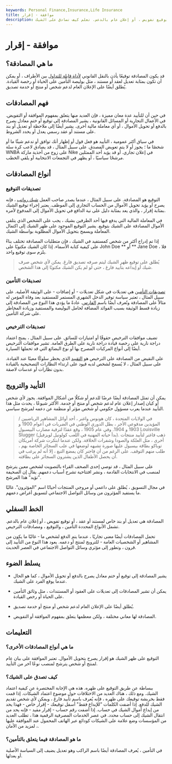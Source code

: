 ```yaml
---
keywords: Personal Finance,Insurance,Life Insurance
title: موافقة - إقرار
description: المصادقة هي تعديل لمستند أو عقد ، أو توقيع تفويض ، أو إعلان عام بالدعم. تعلم كيف تصادق على الشيك.
---
```


# موافقة - إقرار
## ما هي المصادقة؟

قد يكون المصادقة توقيعًا يأذن بالنقل القانوني [لأداة قابلة للتداول](/negotiable-instrument) بين الأطراف ، أو يمكن أن تكون بمثابة تعديل لعقد أو مستند ، مثل بوليصة التأمين على الحياة أو رخصة القيادة. يُطلق أيضًا على الإعلان العام لدعم شخص أو منتج أو خدمة تصديق.

## فهم المصادقات

في حين أن للتأييد عدة معان مميزة ، فإن العديد منها يتعلق بمفهوم الموافقة أو التفويض. في الأعمال التجارية أو المسائل القانونية ، يشير المصادقة إلى توقيع أو ختم معادل يصرح بالدفع أو تحويل الأموال ، أو أي معاملة مالية أخرى. يشير أيضًا إلى ملاحظة أو تعديل أو بند على مستند أو عقد رسمي يعدل أو يحدد الشروط.

في سياق أكثر عمومية ، التأييد هو فعل قول أو إظهار أنك توافق أو تدعم شيئًا ما أو شخصًا ما ؛ يجوز أو لا يتم تعويض المصدق. على سبيل المثال ، قد يصادق لاعب كرة سلة WNBA على زوج من أحذية ماركة Nike في إعلان تجاري. أو قد يؤيد أحد الممثلين مرشحًا سياسيًا ، أو يظهر في التجمعات الانتخابية أو يلقي الخطب.

## أنواع المصادقات

### تصديقات التوقيع

التوقيع هو المصادقة. على سبيل المثال ، عندما يصدر صاحب العمل [شيك رواتب](/check) ، فإنه يصرح أو يؤيد تحويل الأموال من الحساب التجاري إلى الموظف. يعتبر إجراء توقيع الشيك بمثابة إقرار ، والذي يعد بمثابة دليل على نية الدافع في تحويل الأموال إلى المدفوع لأمره.

في المعاملة المالية التي يدفع فيها أحد الطرفين بشيك ، يجب على الشخص الذي يتلقى الأموال المصادقة على الشيك بتوقيع. يشير التوقيع الموجود على ظهر الشيك إلى اكتمال المعاملة ويسمح بتحويل الأموال المطلوبة بواسطة الشيك.

إذا تم إدراج أكثر من شخص كمستفيد في الشيك ، فإن متطلبات المصادقة تختلف بناءً على كيفية كتابة الأسماء. إذا كان الشيك مكتوبًا على John Doe ** أو ** Jane Doe ، فلا يلزم سوى توقيع واحد.

> يُطلق على توقيع ظهر الشيك ليتم صرفه تصديق فارغ. يمكن لأي شخص صرف شيك أو إيداعه بتأييد فارغ ، حتى لو لم يكن الشيك مكتوبًا إلى هذا الشخص.

>

### تصديقات التأمين

[تصديقات التأمين](/blanket-additional-insured-endorsement) هي تعديلات في شكل تعديلات - أو إضافات - على الوثيقة الأصلية. على سبيل المثال ، تعتبر سياسة توفير الدخل الشهري المستمر للمستفيد بعد وفاة المؤمن له مثالاً على المصادقة وتُعرف أيضًا باسم [الفارس](/rider). عادةً ما يؤدي هذا النوع من المصادقة إلى زيادة قسط الوثيقة بسبب الفوائد المضافة لحامل البوليصة والمستفيد وزيادة المخاطر على شركة التأمين.

### تصديقات الترخيص

تضيف موافقات الترخيص حقوقًا أو امتيازات للسائق. على سبيل المثال ، يمنح اعتماد دراجة نارية على رخصة قيادة دراجة نارية على الطرق العامة. تشير موافقات الترخيص أيضًا إلى أنواع المركبات المصرح بها أو نوع البضائع التي قد تحملها السيارة.

على النقيض من المصادقة على الترخيص هو [التقييد](/field_of_use) الذي يحظر سلوكًا معينًا عند القيادة. على سبيل المثال ، لا يُسمح لشخص لديه قيود على ارتداء النظارات التصحيحية بالقيادة بدون نظارات أو عدسات لاصقة.

## التأييد والترويج

يمكن أن تمثل المصادقة أيضًا عرضًا للدعم أو شكلًا من أشكال الموافقة. يجوز لأي شخص أو كيان إصدار إعلان عام لدعم شخص أو منتج أو خدمة. الأكثر شيوعًا ، يحدث مثل هذا التأييد عندما يعرب مسؤول حكومي أو شخص مؤثر أو منظمة عن دعمه لمرشح سياسي.

> في الولايات المتحدة ، كان هونوس واغنر ، أحد أوائل المشاهير الرياضيين / المؤيدين مدفوعي الأجر ، بطل الدوري الوطني في الضربات في أعوام 1900 و 1903 و 1904. وفي عام 1905 ، وقع عقدًا لترقية مضارب البيسبول Louisville Slugger (بدأ حياته المهنية في اللعب كولونيل لويزفيل). ذهب فاغنر لتأييد منتجات أخرى ، مثل العلكة والصودا وشفرات الحلاقة. ولكن عندما ابتكرت شركة أمريكان توباكو بطاقة بيسبول عليها صورة تشبهه لوضعها في علب السجائر الخاصة بهم ، طلب منهم التوقف. على الرغم من أن فاجنر كان يمضغ التبغ ، إلا أنه لم يرغب في أن يحصل الأطفال الذين يشترون السجائر على بطاقته.

>

على سبيل المثال ، قد توصي إحدى الصحف القراء بالتصويت لشخص معين يترشح لمنصب في الانتخابات القادمة ، ونشر افتتاحية تشرح أسباب دعمهم. يقال إن الصحيفة "تؤيد" هذا المرشح.

في مجال التسويق ، يُطلق على داعمي أو مروجي المنتجات أحيانًا اسم "المؤثرون". غالبًا ما يستفيد المؤثرون من وسائل التواصل الاجتماعي لتسويق أغراض دعمهم.

## الخط السفلي

المصادقة هي تعديل أو بند خاص لمستند أو عقد ، أو توقيع تفويض ، أو إعلان عام بالدعم. تشمل الأنواع المحددة التأمين ، والتوقيع ، ومصادقات الترخيص.

تحمل المصادقات أيضًا معنى تجاريًا ، عندما يتم الدفع لشخص ما - غالبًا ما يكون من المشاهير أو الشخصيات العامة - للترويج لمنتج أو دعمه. يعود هذا النوع من التأييد إلى قرون ، وتطور إلى مؤثري وسائل التواصل الاجتماعي في العصر الحديث.

## يسلط الضوء

- يشير المصادقة إلى توقيع أو ختم معادل يصرح بالدفع أو تحويل الأموال ، كما هو الحال عندما يوقع الفرد على الشيك.

- يمكن أن تشير المصادقات إلى تعديلات على العقود أو المستندات ، مثل وثائق التأمين على الحياة أو رخص القيادة.

- يُطلق أيضًا على الإعلان العام لدعم شخص أو منتج أو خدمة تصديق.

- المصادقة لها معاني مختلفة ، ولكن معظمها يتعلق بمفهوم الموافقة أو التفويض.

## التعليمات

### ما هي أنواع المصادقات الأخرى؟

التوقيع على ظهر الشيك هو إقرار يصرح بتحويل الأموال. تعتبر الموافقة على بيان عام لمنتج أو شخص يترشح لمنصب نوعًا آخر من التأييد.

### كيف تصدق على الشيك؟

ببساطة عن طريق التوقيع على ظهره. هذه هي الإجابة المختصرة عن كيفية اعتماد الشيك. ومع ذلك ، هناك العديد من الاختلافات حول موضوع اعتماد الشيكات. إذا قمت فقط بخربشة توقيعك على ظهره ، فإنه يُعرف باسم تأييد فارغ ، ويمكن لأي شخص تقديم الشيك للدفع. إذا أضفت الكلمات "للإيداع فقط" أسفل توقيعك - إقرار خاص - فهذا يحد من إيداع أموال الشيك في حساب. إذا أضفت رقم حساب - إقرار مقيد - فإنه يحد من انتقال الشيك إلى حساب محدد. في عصر الخدمات المصرفية الرقمية هذا ، تطلب العديد من المؤسسات وضع علامة على الشيكات كودائع عبر الهاتف المحمول عند الموافقة عليها ، لمزيد من الأمان.

### ما هو المصادقة فيما يتعلق بالتأمين؟

في التأمين ، يُعرف المصادقة أيضًا باسم الراكب وهو تعديل يضيف إلى السياسة الأصلية أو يعدلها.


